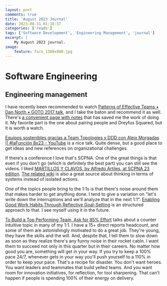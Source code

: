 ```yaml
---
layout: post
comments: true
title: 'August 2023 Journal'
date: 2023-08-31 01:18:57
categories: ['reads']
tags: ['Software Development', 'Engineering Management', 'journal']
excerpt: |
    My August 2023 journal.
image:
    feature: faro_1388x800.jpg
---
```


# Software Engineering

## Engineering management

I have recently been recommended to watch [Patterns of Effective Teams • Dan North • GOTO 2017 talk](https://www.youtube.com/watch?v=lvs7VEsQzKY), and I take the baton and recommend it as well. There's [a convenient page with notes](https://www.guidefari.com/patterns-of-effective-teams/) that has saved me the work of doing it. My favorite part is the one about pairing people and Dreyfus Squared, but it is worth a watch.

[Equipos sostenibles gracias a Team Topologies y DDD con Aleix Morgadas \|\| #laFunción 8x23 - YouTube](https://www.youtube.com/watch?v=OhQ75_Kr4EI) is a nice talk. Quite dense, but a good place to get ideas and new references on organizational challenges.

If there's a conference I love that's SCPNA. One of the great things is that even if you don't go (which is definitely the best part) you can still see the videos. I liked [MARTILLOS Y CLAVOS, by Alfredo Artiles, at SCPNA 23 edition](https://www.youtube.com/watch?v=50jq26pbrbA&list=PLKxa4AIfm4pXkM3YRqHKfYXrJULMy_FC8&index=11). [The related wiki](https://alfredoartiles.notion.site/alfredoartiles/f7c763b40cb24c4c801fc5dbe70b156f?v=e1e3dcfe74bb4e568ebc4ad7c29c721c) is also a great source about thinking in terms of systems instead of isolated actions.

One of the topics people bring to the 1:1s is that there's noise around them that makes harder to get anything done. I tend to give a variation on "let's write down the interruptions and we'll analyze that in the next 1:1". [Enabling Good Work Habits Through Reflective Goal-Setting](https://newsletter.abinoda.com/p/reflective-goal-setting) is an structured approach to that. I see myself using it in the future.

[To Build a Top Performing Team, Ask for 85% Effort](https://hbr.org/2023/06/to-build-a-top-performing-team-ask-for-85-effort) talks about a counter intuitive topic in many of my 1:1. I have a 15+ direct reports headcount, and some of them are astonishingly motivated to do a great job. They're young, they have the skills and the will. And, despite that, I tell them to slow down as soon as they realize there's any funny noise in their rocket cabin. I want them to succeed not only in this quarter but in their careers. No matter how good you are, something will get in your way. If you try to keep a 100% pace 24/7, whenever gets in your way you'll push yourself to a 110% in order to keep your pace. That's a recipe for disaster. You don't want heroes. You want leaders and teammates that build yelled teams. And you want room for innovation initiatives, for reflection, for tool sharpening. That can't happen if people is spending 100% of their energy on delivery.
